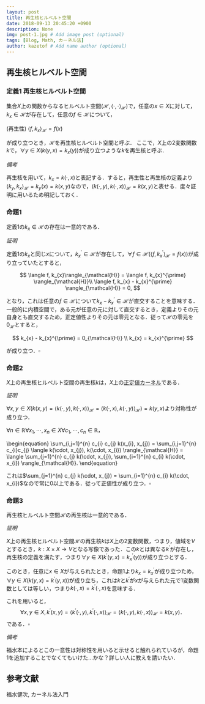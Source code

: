 ```yaml
---
layout: post
title: 再生核ヒルベルト空間
date: 2018-09-13 20:45:20 +0900
description: None
img: post-1.jpg # Add image post (optional)
tags: [Blog, Math, カーネル法]
author: kazetof # Add name author (optional)
---
```


## 再生核ヒルベルト空間

### 定義1 再生核ヒルベルト空間
集合$X$上の関数からなるヒルベルト空間$(\mathcal{H}, \langle \cdot, \cdot \rangle_{\mathcal{H}})$で，任意の$x \in X$に対して，$k_{x} \in \mathcal{H}$が存在して，任意の$f \in \mathcal{H}$について，

(再生性) $\langle f, k_{x}\rangle_{\mathcal{H}} = f(x)$

が成り立つとき，$\mathcal{H}$を再生核ヒルベルト空間と呼ぶ．
ここで，$X$上の2変数関数$k$で，$\forall y \in X \bigl( k(y, x) = k_{x}(y) \bigl)$が成り立つような$k$を再生核と呼ぶ．

*備考*

再生核を用いて，$k_{x} = k(\cdot, x)$と表記する．すると，再生性と再生核の定義より$\langle k_{y}, k_{x} \rangle_{\mathcal{H}} = k_{y}(x) = k(x, y)$なので，$\langle k(\cdot, y), k(\cdot, x) \rangle_{\mathcal{H}} = k(x, y)$と表せる．度々証明に用いるため明記しておく．


### 命題1
定義1の$k_{x} \in \mathcal{H}$の存在は一意的である．

*証明*

定義1の$k_{x}$と同じ$x$について，$k_{x}^{\prime} \in \mathcal{H}$が存在して，$\forall f \in \mathcal{H} \bigl( \langle f, k_{x}^{\prime} \rangle_{\mathcal{H}} = f(x) \bigr)$が成り立っていたとすると，

$$
\langle f, k_{x}\rangle_{\mathcal{H}} = \langle f, k_{x}^{\prime} \rangle_{\mathcal{H}}\\
\langle f, k_{x} - k_{x}^{\prime} \rangle_{\mathcal{H}} = 0,
$$

となり，これは任意の$f \in \mathcal{H}$について$k_{x} - k_{x}^{\prime} \in \mathcal{H}$が直交することを意味する．一般的に内積空間で，ある元が任意の元に対して直交するとき，定義よりその元自身とも直交するため，正定値性よりその元は零元となる．従って$\mathcal{H}$の零元を$0_{\mathcal{H}}$とすると，

$$
k_{x} - k_{x}^{\prime} = 0_{\mathcal{H}} \\
k_{x} = k_{x}^{\prime}
$$

が成り立つ．$\square$

### 命題2
$X$上の再生核ヒルベルト空間の再生核$k$は，$X$上の[正定値カーネル](https://kazetof.github.io/blog/positive-definite-kernel/)である．

*証明*

$\forall x, y \in X \bigl( k(x, y) = \langle k(\cdot, y), k(\cdot, x) \rangle_{\mathcal{H}} = \langle k(\cdot, x), k(\cdot, y) \rangle_{\mathcal{H}}\bigr) = k(y, x)$より対称性が成り立つ．

$\forall n \in \mathbb{R} \forall x_{1}, \cdots, x_{n} \in X \forall c_{1}, \cdots, c_{n} \in \mathbb{R}$，

\begin{equation}
\sum_{i,j=1}^{n} c_{i} c_{j} k(x_{i}, x_{j}) = \sum_{i,j=1}^{n} c_{i}c_{j} \langle k(\cdot, x_{j}), k(\cdot, x_{i}) \rangle_{\mathcal{H}} = \langle \sum_{j=1}^{n} c_{j} k(\cdot, x_{j}), \sum_{i=1}^{n} c_{i} k(\cdot, x_{i}) \rangle_{\mathcal{H}}.
\end{equation}

これは$\sum_{j=1}^{n} c_{j} k(\cdot, x_{j}) = \sum_{i=1}^{n} c_{i} k(\cdot, x_{i})$なので常に$0$以上である．従って正値性が成り立つ．$\square$

### 命題3
再生核ヒルベルト空間$\mathcal{H}$の再生核は一意的である．

*証明*

$X$上の再生核ヒルベルト空間$\mathcal{H}$の再生核$k$は$X$上の2変数関数，つまり，値域を$V$とするとき，$k: X \times X \to V$となる写像であった．この$k$とは異なる$k^{\prime}$が存在し，再生核の定義を満たす，つまり$\forall y \in X \bigl( k^{\prime}(y, x) = k_{x}^{\prime}(y) \bigl)$が成り立つとする．

このとき，任意に$x \in X$が与えられたとき，命題1より$k_{x} = k_{x}^{\prime}$が成り立つため，$\forall y \in X (k(y, x) = k^{\prime}(y, x))$が成り立ち，これは$k$と$k^{\prime}$が$x$が与えられた元で1変数関数としては等しい，つまり$k(\cdot, x) = k^{\prime}(\cdot, x)$を意味する．

これを用いると，
$$
\forall x,y \in X, k^{\prime}(x, y) = \langle k^{\prime}(\cdot, y), k^{\prime}(\cdot, x) \rangle_{\mathcal{H}} = \langle k(\cdot, y), k(\cdot, x) \rangle_{\mathcal{H}} = k(x, y)．
$$
である．$\square$

*備考*

福水本によるとこの一意性は対称性を用いると示せると触れられているが，命題1を追加することでなくてもいけた...かな？詳しい人に教えを請いたい．

## 参考文献

福水健次, カーネル法入門
